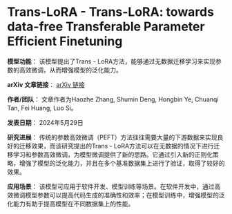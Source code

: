 # Trans-LoRA - Trans-LoRA: towards data-free Transferable Parameter Efficient Finetuning

**模型功能**：
该模型提出了Trans - LoRA方法，能够通过无数据迁移学习来实现参数的高效微调，从而增强模型的泛化能力。

**arXiv 文章链接**：
[arXiv 链接](https://arxiv.org/abs/2405.17258)

**作者/团队**：
文章作者为Haozhe Zhang, Shumin Deng, Hongbin Ye, Chuanqi Tan, Fei Huang, Luo Si。

**发表日期**：
2024年5月29日

**研究进展**：
传统的参数高效微调（PEFT）方法往往需要大量的下游数据来实现良好的迁移效果，而该研究提出的Trans - LoRA方法可以在无数据的情况下进行迁移学习和参数高效微调，为模型微调提供了新的思路。它通过引入新的正则化策略，增强了模型的泛化能力，并且在多个基准数据集上进行了验证，取得了较好的效果。

**应用场景**：
该模型可应用于软件开发、模型训练等场景。在软件开发中，通过高效微调模型参数可以提高代码生成的准确性和效率；在模型训练中，增强模型的泛化能力有助于提高模型在不同数据集上的性能。